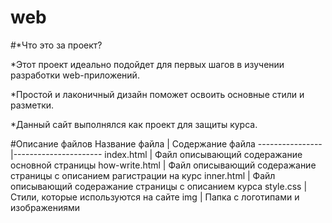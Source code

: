 # web
#*Что это за проект?

 *Этот проект идеально подойдет для первых шагов в изучении разработки web-приложений.

 *Простой и лаконичный дизайн поможет освоить основные стили и разметки.


 *Данный сайт выполнялся как проект для защиты курса.

#Описание файлов
Название файла  | Содержание файла
----------------|----------------------
index.html      | Файл описывающий содеражание основной страницы
how-write.html  | Файл описывающий содеражание страницы с описанием рагистрации на курс
inner.html      | Файл описывающий содеражание страницы с описанием курса
style.css       | Стили, которые используются на сайте
img             | Папка с логотипами и изображениями
